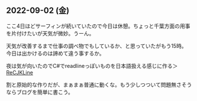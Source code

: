 ## 2022-09-02 (金)

ここ4日ほどサーフィンが続いていたので今日は休憩。ちょっと千葉方面の用事を片付けたいが天気が微妙。うーん。

天気が改善するまで仕事の調べ物でもしているか、と思っていたがもう15時。
今日は出かけるのは諦めて違う事するか。

夜は気が向いたのでC#でreadlineっぽいものを日本語扱える感じに作る＞[ReCJKLine](ReCJKLine.md)

割と原始的な作りだが、まぁまぁ普通に動くな。もう少しつついて問題無さそうならブログを簡単に書こう。